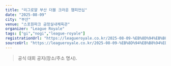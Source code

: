 ```yaml
---
title: "리그로얄 부산 더블 크라운 챔피언십"
date: "2025-08-09"
city: "부산"
venue: "스포원파크 금정실내체육관"
organizer: "League Royale"
tags: ["gi","nogi","league-royale"]
registrationUrl: "https://leagueroyale.co.kr/2025-08-09-%EB%8D%94%EB%B8%94%ED%81%AC%EB%9D%BC%EC%9A%B4-%EC%B1%94%ED%94%BC%EC%96%B8%EC%8B%AD-%EB%A6%AC%EA%B7%B8%EB%A1%9C%EC%96%84-%EB%B6%80%EC%82%B0/"
sourceUrl: "https://leagueroyale.co.kr/2025-08-09-%EB%8D%94%EB%B8%94%ED%81%AC%EB%9D%BC%EC%9A%B4-%EC%B1%94%ED%94%BC%EC%96%B8%EC%8B%AD-%EB%A6%AC%EA%B7%B8%EB%A1%9C%EC%96%84-%EB%B6%80%EC%82%B0/"
---
```


> 공식 대회 공지(장소/주소 명시).
